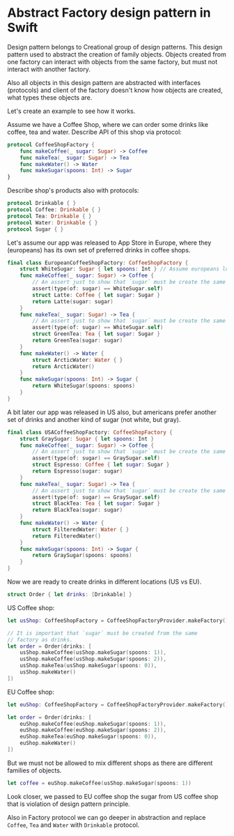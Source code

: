 #  Abstract Factory design pattern in Swift

Design pattern belongs to Creational group of design patterns. This design pattern used to abstract the  creation of family objects. Objects created from one factory can interact with objects from the same factory, but must not interact with another factory.

Also all objects in this design pattern are abstracted with interfaces (protocols) and client of the factory doesn't know how objects are created, what types these objects are.

Let's create an example to see how it works.

Assume we have a Coffee Shop, where we can order some drinks like coffee, tea and water. Describe API of this shop via protocol:

```swift
protocol CoffeeShopFactory {
    func makeCoffee(_ sugar: Sugar) -> Coffee
    func makeTea(_ sugar: Sugar) -> Tea
    func makeWater() -> Water
    func makeSugar(spoons: Int) -> Sugar
}
```

Describe shop's products also with protocols:
 
 ```swift
protocol Drinkable { }
protocol Coffee: Drinkable { }
protocol Tea: Drinkable { }
protocol Water: Drinkable { }
protocol Sugar { }
```

Let's assume our app was released to App Store in Europe, where they (europeans) has its own set of preferred drinks in coffee shops.

```swift
final class EuropeanCoffeeShopFactory: CoffeeShopFactory {
    struct WhiteSugar: Sugar { let spoons: Int } // Assume europeans love white sugar
    func makeCoffee(_ sugar: Sugar) -> Coffee {
        // An assert just to show that `sugar` must be create the same factory.
        assert(type(of: sugar) == WhiteSugar.self)
        struct Latte: Coffee { let sugar: Sugar }
        return Latte(sugar: sugar)
    }
    func makeTea(_ sugar: Sugar) -> Tea {
        // An assert just to show that `sugar` must be create the same factory.
        assert(type(of: sugar) == WhiteSugar.self)
        struct GreenTea: Tea { let sugar: Sugar }
        return GreenTea(sugar: sugar)
    }
    func makeWater() -> Water {
        struct ArcticWater: Water { }
        return ArcticWater()
    }
    func makeSugar(spoons: Int) -> Sugar {
        return WhiteSugar(spoons: spoons)
    }
}
```

A bit later our app was released in US also, but americans prefer another set of drinks and another kind of sugar (not white, but gray).

```swift
final class USACoffeeShopFactory: CoffeeShopFactory {
    struct GraySugar: Sugar { let spoons: Int }
    func makeCoffee(_ sugar: Sugar) -> Coffee {
        // An assert just to show that `sugar` must be create the same factory.
        assert(type(of: sugar) == GraySugar.self)
        struct Espresso: Coffee { let sugar: Sugar }
        return Espresso(sugar: sugar)
    }
    func makeTea(_ sugar: Sugar) -> Tea {
        // An assert just to show that `sugar` must be create the same factory.
        assert(type(of: sugar) == GraySugar.self)
        struct BlackTea: Tea { let sugar: Sugar }
        return BlackTea(sugar: sugar)
    }
    func makeWater() -> Water {
        struct FilteredWater: Water { }
        return FilteredWater()
    }
    func makeSugar(spoons: Int) -> Sugar {
        return GraySugar(spoons: spoons)
    }
}
```

Now we are ready to create drinks in different locations (US vs EU).

```swift
struct Order { let drinks: [Drinkable] }
```

US Coffee shop:

```swift
let usShop: CoffeeShopFactory = CoffeeShopFactoryProvider.makeFactory()

// It is important that `sugar` must be created from the same
// factory as drinks.
let order = Order(drinks: [
    usShop.makeCoffee(usShop.makeSugar(spoons: 1)),
    usShop.makeCoffee(usShop.makeSugar(spoons: 2)),
    usShop.makeTea(usShop.makeSugar(spoons: 0)),
    usShop.makeWater()
])
```

EU Coffee shop:

```swift
let euShop: CoffeeShopFactory = CoffeeShopFactoryProvider.makeFactory()

let order = Order(drinks: [
    euShop.makeCoffee(euShop.makeSugar(spoons: 1)),
    euShop.makeCoffee(euShop.makeSugar(spoons: 2)),
    euShop.makeTea(euShop.makeSugar(spoons: 0)),
    euShop.makeWater()
])
```

But we must not be allowed to mix different shops as there are different families of objects. 

```swift
let coffee = euShop.makeCoffee(usShop.makeSugar(spoons: 1))
```

Look closer, we passed to EU coffee shop the sugar from US coffee shop that is violation of design pattern principle.

Also in Factory protocol we can go deeper in abstraction and replace `Coffee`, `Tea` and `Water` with `Drinkable` protocol.   
